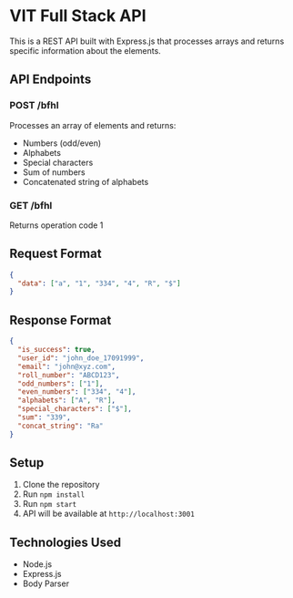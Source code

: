 # VIT Full Stack API

This is a REST API built with Express.js that processes arrays and returns specific information about the elements.

## API Endpoints

### POST /bfhl
Processes an array of elements and returns:
- Numbers (odd/even)
- Alphabets
- Special characters
- Sum of numbers
- Concatenated string of alphabets

### GET /bfhl
Returns operation code 1

## Request Format
```json
{
  "data": ["a", "1", "334", "4", "R", "$"]
}
```

## Response Format
```json
{
  "is_success": true,
  "user_id": "john_doe_17091999",
  "email": "john@xyz.com",
  "roll_number": "ABCD123",
  "odd_numbers": ["1"],
  "even_numbers": ["334", "4"],
  "alphabets": ["A", "R"],
  "special_characters": ["$"],
  "sum": "339",
  "concat_string": "Ra"
}
```

## Setup
1. Clone the repository
2. Run `npm install`
3. Run `npm start`
4. API will be available at `http://localhost:3001`

## Technologies Used
- Node.js
- Express.js
- Body Parser
